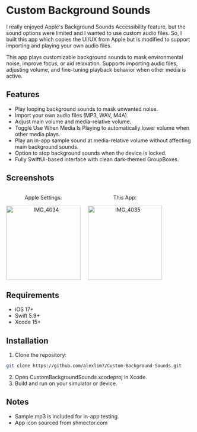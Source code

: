 # Custom Background Sounds

I really enjoyed Apple's Background Sounds Accessibility feature, but the sound options were limited and I wanted to use custom audio files. So, I built this app which copies the UI/UX from Apple but is modified to support importing and playing your own audio files.  

This app plays customizable background sounds to mask environmental noise, improve focus, or aid relaxation. Supports importing audio files, adjusting volume, and fine-tuning playback behavior when other media is active.

## Features

- Play looping background sounds to mask unwanted noise.
- Import your own audio files (MP3, WAV, M4A).
- Adjust main volume and media-relative volume.
- Toggle Use When Media Is Playing to automatically lower volume when other media plays.
- Play an in-app sample sound at media-relative volume without affecting main background sounds.
- Option to stop background sounds when the device is locked.
- Fully SwiftUI-based interface with clean dark-themed GroupBoxes.

## Screenshots

<div style="display: flex; gap: 20px; align-items: flex-start;">
  <div style="text-align: center;">
    <p>Apple Settings:</p>
    <img src="https://github.com/user-attachments/assets/45f8785c-06d0-4a2e-a6c8-a57e460cd8f9" alt="IMG_4034" width="200"/>
  </div>
  <div style="text-align: center;">
    <p>This App:</p>
    <img src="https://github.com/user-attachments/assets/ba66a2c7-0698-43c2-ad53-96fb410ecaa3" alt="IMG_4035" width="200"/>
  </div>
</div>

## Requirements

- iOS 17+  
- Swift 5.9+  
- Xcode 15+  

## Installation

1. Clone the repository:
```bash
git clone https://github.com/alexlim7/Custom-Background-Sounds.git
```
2. Open CustomBackgroundSounds.xcodeproj in Xcode.
3. Build and run on your simulator or device.

## Notes

- Sample.mp3 is included for in-app testing.
- App icon sourced from shmector.com
